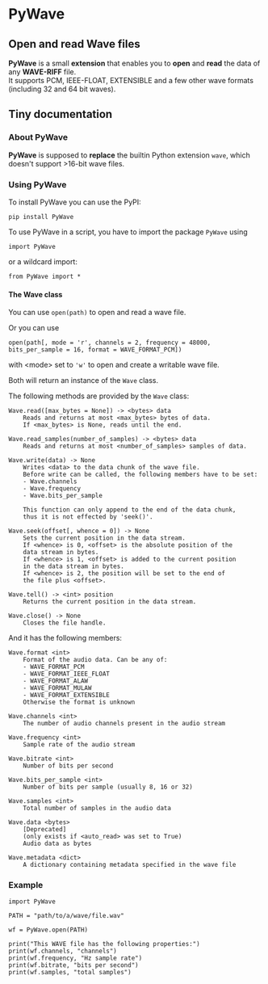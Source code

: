 # PyWave  
## Open and read Wave files  
**PyWave** is a small **extension** that enables you to **open** and **read** the data of any **WAVE\-RIFF** file\.  
It supports PCM, IEEE\-FLOAT, EXTENSIBLE and a few other wave formats \(including 32 and 64 bit waves\)\.  
  
## Tiny documentation  
### About PyWave  
**PyWave** is supposed to **replace** the builtin Python extension `wave`, which doesn't support \>16\-bit wave files\.  
  
### Using PyWave  
To install PyWave you can use the PyPI:  

    pip install PyWave
  
To use PyWave in a script, you have to import the package `PyWave` using  

    import PyWave
  
or a wildcard import:  

    from PyWave import *
  
  
  
#### The Wave class  
You can use `open(path)` to open and read a wave file\.  
  
Or you can use  

    
    open(path[, mode = 'r', channels = 2, frequency = 48000, bits_per_sample = 16, format = WAVE_FORMAT_PCM])
   
with \<mode\> set to `'w'` to open and create a writable wave file\.  
  
Both will return an instance of the `Wave` class\.  
  
The following methods are provided by the `Wave` class:  

    
    Wave.read([max_bytes = None]) -> <bytes> data
        Reads and returns at most <max_bytes> bytes of data.
        If <max_bytes> is None, reads until the end.
    
    Wave.read_samples(number_of_samples) -> <bytes> data
        Reads and returns at most <number_of_samples> samples of data.
        
    Wave.write(data) -> None
        Writes <data> to the data chunk of the wave file.
        Before write can be called, the following members have to be set:
        - Wave.channels
        - Wave.frequency
        - Wave.bits_per_sample
        
        This function can only append to the end of the data chunk,
        thus it is not effected by 'seek()'.
    
    Wave.seek(offset[, whence = 0]) -> None
        Sets the current position in the data stream.
        If <whence> is 0, <offset> is the absolute position of the
        data stream in bytes.
        If <whence> is 1, <offset> is added to the current position
        in the data stream in bytes.
        If <whence> is 2, the position will be set to the end of
        the file plus <offset>.
        
    Wave.tell() -> <int> position
        Returns the current position in the data stream.
        
    Wave.close() -> None
        Closes the file handle.
  
      
And it has the following members:  

    
    Wave.format <int>
        Format of the audio data. Can be any of:
        - WAVE_FORMAT_PCM
        - WAVE_FORMAT_IEEE_FLOAT
        - WAVE_FORMAT_ALAW
        - WAVE_FORMAT_MULAW
        - WAVE_FORMAT_EXTENSIBLE
        Otherwise the format is unknown
        
    Wave.channels <int>
        The number of audio channels present in the audio stream
        
    Wave.frequency <int>
        Sample rate of the audio stream
        
    Wave.bitrate <int>
        Number of bits per second
        
    Wave.bits_per_sample <int>
        Number of bits per sample (usually 8, 16 or 32)
        
    Wave.samples <int>
        Total number of samples in the audio data
        
    Wave.data <bytes>
        [Deprecated]
        (only exists if <auto_read> was set to True)
        Audio data as bytes
        
    Wave.metadata <dict>
        A dictionary containing metadata specified in the wave file
  
  
  
  
### Example  

    
    import PyWave
    
    PATH = "path/to/a/wave/file.wav"
    
    wf = PyWave.open(PATH)
    
    print("This WAVE file has the following properties:")
    print(wf.channels, "channels")
    print(wf.frequency, "Hz sample rate")
    print(wf.bitrate, "bits per second")
    print(wf.samples, "total samples")
